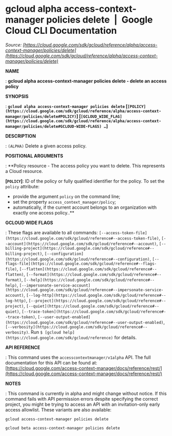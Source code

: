 # gcloud alpha access-context-manager policies delete  |  Google Cloud CLI Documentation

*Source: [https://cloud.google.com/sdk/gcloud/reference/alpha/access-context-manager/policies/delete](https://cloud.google.com/sdk/gcloud/reference/alpha/access-context-manager/policies/delete)*

**NAME**

: **gcloud alpha access-context-manager policies delete - delete an access policy**

**SYNOPSIS**

: **`gcloud alpha access-context-manager policies delete` [`[POLICY](https://cloud.google.com/sdk/gcloud/reference/alpha/access-context-manager/policies/delete#POLICY)`] [`[GCLOUD_WIDE_FLAG](https://cloud.google.com/sdk/gcloud/reference/alpha/access-context-manager/policies/delete#GCLOUD-WIDE-FLAGS) …`]**

**DESCRIPTION**

: `(ALPHA)` Delete a given access policy.

**POSITIONAL ARGUMENTS**

: **Policy resource - The access policy you want to delete. This represents a Cloud
resource.

**[`POLICY`]**:
ID of the policy or fully qualified identifier for the policy.
To set the `policy` attribute:

- provide the argument `policy` on the command line;
- set the property `access_context_manager/policy`;
- automatically, if the current account belongs to an organization with exactly
one access policy..**

**GCLOUD WIDE FLAGS**

: These flags are available to all commands: `[--access-token-file](https://cloud.google.com/sdk/gcloud/reference#--access-token-file)`,
`[--account](https://cloud.google.com/sdk/gcloud/reference#--account)`, `[--billing-project](https://cloud.google.com/sdk/gcloud/reference#--billing-project)`,
`[--configuration](https://cloud.google.com/sdk/gcloud/reference#--configuration)`,
`[--flags-file](https://cloud.google.com/sdk/gcloud/reference#--flags-file)`,
`[--flatten](https://cloud.google.com/sdk/gcloud/reference#--flatten)`, `[--format](https://cloud.google.com/sdk/gcloud/reference#--format)`, `[--help](https://cloud.google.com/sdk/gcloud/reference#--help)`, `[--impersonate-service-account](https://cloud.google.com/sdk/gcloud/reference#--impersonate-service-account)`,
`[--log-http](https://cloud.google.com/sdk/gcloud/reference#--log-http)`,
`[--project](https://cloud.google.com/sdk/gcloud/reference#--project)`, `[--quiet](https://cloud.google.com/sdk/gcloud/reference#--quiet)`, `[--trace-token](https://cloud.google.com/sdk/gcloud/reference#--trace-token)`, `[--user-output-enabled](https://cloud.google.com/sdk/gcloud/reference#--user-output-enabled)`,
`[--verbosity](https://cloud.google.com/sdk/gcloud/reference#--verbosity)`.
Run `$ [gcloud help](https://cloud.google.com/sdk/gcloud/reference)` for details.

**API REFERENCE**

: This command uses the `accesscontextmanager/v1alpha` API. The full
documentation for this API can be found at: [https://cloud.google.com/access-context-manager/docs/reference/rest/](https://cloud.google.com/access-context-manager/docs/reference/rest/)

**NOTES**

: This command is currently in alpha and might change without notice. If this
command fails with API permission errors despite specifying the correct project,
you might be trying to access an API with an invitation-only early access
allowlist. These variants are also available:

```
gcloud access-context-manager policies delete
```

```
gcloud beta access-context-manager policies delete
```